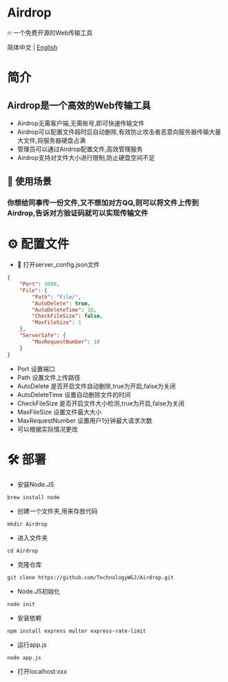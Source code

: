 # Airdrop
🔥 一个免费开源的Web传输工具

简体中文 | [English](./README.md)

# 简介
## Airdrop是一个高效的Web传输工具
- Airdrop无需客户端,无需账号,即可快速传输文件
- Airdrop可以配置文件超时后自动删除,有效防止攻击者恶意向服务器传输大量大文件,将服务器硬盘占满
- 管理员可以通过Airdrop配置文件,高效管理服务
- Airdrop支持对文件大小进行限制,防止硬盘空间不足
## 🔮 使用场景
### 你想给同事传一份文件,又不想加对方QQ,则可以将文件上传到Airdrop,告诉对方验证码就可以实现传输文件

# ⚙️ 配置文件
- 📁 打开server_config.json文件
```json
{
    "Port": 3000,
    "File": {
        "Path": "File/",
        "AutoDelete": true,
        "AutoDeleteTime": 10,
        "CheckFileSize": false,
        "MaxFileSize": 1
    },
    "ServerSafe": {
        "MaxRequestNumber": 10
    }
}
```
- Port 设置端口
- Path 设置文件上传路径
- AutoDelete 是否开启文件自动删除,true为开启,false为关闭
- AutoDeleteTime 设置自动删除文件的时间
- CheckFileSize 是否开启文件大小检测,true为开启,false为关闭
- MaxFileSize 设置文件最大大小
- MaxRequestNumber 设置用户1分钟最大请求次数
- 可以根据实际情况更改

# 🛠️ 部署
- 安装Node.JS
```shell
brew install node
```
- 创建一个文件夹,用来存放代码
```shell
mkdir Airdrop
```
- 进入文件夹
```shell
cd Airdrop
```
- 克隆仓库
```shell
git clone https://github.com/TechnologyWGJ/Airdrop.git
```
- Node.JS初始化
```shell
node init
```
- 安装依赖
```shell
npm install express multer express-rate-limit
```
- 运行app.js
```shell
node app.js
```
- 打开localhost:xxx
